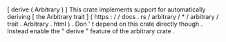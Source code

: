 #
#
[
derive
(
Arbitrary
)
]
This
crate
implements
support
for
automatically
deriving
[
the
Arbitrary
trait
]
(
https
:
/
/
docs
.
rs
/
arbitrary
/
*
/
arbitrary
/
trait
.
Arbitrary
.
html
)
.
Don
'
t
depend
on
this
crate
directly
though
.
Instead
enable
the
"
derive
"
feature
of
the
arbitrary
crate
.
